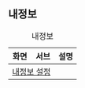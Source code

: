 <h2 class="pb-2 border-bottom">내정보</h2>
<table class="table table-striped">
    <caption>내정보</caption>
    <thead>
        <tr>
            <th scope="col">화면</th>
            <th scope="col">서브</th>
            <th scope="col">설명</th>
        </tr>
    </thead>
    <tbody>
        <tr>
            <td colspan="2"><a href="payment/list.html">내정보 설정</a></td>
            <td></td>
        </tr>
    </tbody>
</table>
